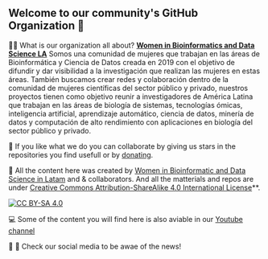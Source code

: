## Welcome to our community's GitHub Organization 👋

🙋‍♀️ What is our organization all about?
**[Women in Bioinformatics and Data Science LA](https://wbds.la)**
Somos una comunidad de mujeres que trabajan en las áreas de Bioinformática y Ciencia de Datos creada en 2019 con el objetivo de difundir y dar visibilidad a la investigación que realizan las mujeres en estas áreas. También buscamos crear redes y colaboración dentro de la comunidad de mujeres científicas del sector público y privado, nuestros proyectos tienen como objetivo reunir a investigadores de América Latina que trabajan en las áreas de biología de sistemas, tecnologías ómicas, inteligencia artificial, aprendizaje automático, ciencia de datos, minería de datos y computación de alto rendimiento con aplicaciones en biología del sector público y privado.

🌈 If you like what we do you can collaborate by giving us stars in the repositories you find usefull or by [donating](https://opencollective.com/wbds-la/donate).

👩‍  All the content here was created by [Women in Bioinformatic and Data Science in Latam](https://wbds.la) and & collaborators. And all the matterials and repos are under [Creative Commons Attribution-ShareAlike 4.0 International License][cc-by-sa]**. 

[![CC BY-SA 4.0][cc-by-sa-image]][cc-by-sa]

[cc-by-sa]: http://creativecommons.org/licenses/by-sa/4.0/
[cc-by-sa-image]: https://licensebuttons.net/l/by-sa/4.0/88x31.png
[cc-by-sa-shield]: https://img.shields.io/badge/License-CC%20BY--SA%204.0-lightgrey.svg

💻 Some of the content you will find here is also aviable in our [Youtube channel](https://www.youtube.com/c/WomenBioinformaticsNetworkLA)

🔖 🔗 Check our social media to be awae of the news!


